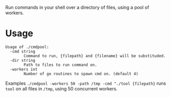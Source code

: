Run commands in your shell over a directory of files, using a pool of workers.

Usage
=====
~~~
Usage of ./cmdpool:
  -cmd string
        Command to run, {filepath} and {filename} will be substituded.
  -dir string
        Path to files to run command on.
  -workers int
        Number of go routines to spawn cmd on. (default 4)
~~~

Examples
`./cmdpool -workers 50 -path /tmp -cmd "./tool {filepath}` runs `tool` on all files in `/tmp`, using 50 concurrent workers.
